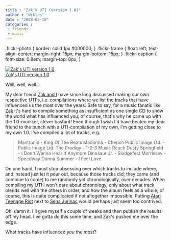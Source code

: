 ```yaml
---
title : "Zak’s UTI (version 1.0)"
author : "Niklas"
date : "2008-03-18"
categories : 
 - friends
 - music
---
```


.flickr-photo { border: solid 1px #000000; } .flickr-frame { float: left; text-align: center; margin-right: 15px; margin-bottom: 15px; } .flickr-caption { font-size: 0.8em; margin-top: 0px; }

[![Zak's UTI version 1.0](http://farm4.static.flickr.com/3260/2342888920_4ede5c3ea6_m.jpg)](http://www.flickr.com/photos/pivic/2342888920/ "Zak's UTI version 1.0")  
[Zak's UTI version 1.0](http://www.flickr.com/photos/pivic/2342888920/)  

Well, well, well...

My dear friend [Zak and I](http://www.flickr.com/photos/cyndamoore/2339761353/) have since long discussed making our own respective [UTI](http://en.wikipedia.org/wiki/Under_the_Influence_%28compilation_album%29)'s, i.e. compilations where we list the tracks that have influenced us the most over the years. Safe to say, for a music fanatic like [Zak](http://zakdaddys.blogspot.com) it's hard to compile something as insufficient as one single CD to show the world what has influenced you; of course, that's why he came up with the 1.0-moniker, clever bastard! Even though I wish I'd have beaten my dear friend to the punch with a UTI-compilation of my own, I'm getting close to my own 1.0. I've compiled a lot of tracks, e.g.

> Mantronix - King Of The Beats Madonna - Cherish Public Image Ltd. - Public Image Ltd. The Prodigy - 1-2-3 Music Reach Dusty Springfield - I Don't Wanna Hear It Anymore Dinosaur Jr. - Sludgefest Morrissey - Speedway Donna Summer - I Feel Love

On one hand, I must stop obsessing over which tracks to include where, and instead just let it pour out, because those tracks did; they came (and continue to come) to me randomly yet chronologically, over decades. When compiling my UTI I won't care about chronology, only about what track blends well with the others in order, and how the album feels as a whole; of course, this is quite complicated if not altogether impossible. Putting [Atari Teenage Riot](http://en.wikipedia.org/wiki/Atari_Teenage_Riot) next to [Sena Jurinac](http://en.wikipedia.org/wiki/Sena_Jurinac) would perhaps just seem too contrived.

Oh, damn it. I'll give myself a couple of weeks and then publish the results off my head. I've gotta do this some time, and Zak's pushed me over the edge.

What tracks have influenced _you_ the most?

